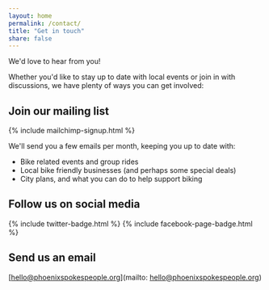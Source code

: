 ```yaml
---
layout: home
permalink: /contact/
title: "Get in touch"
share: false
---
```


We'd love to hear from you!

Whether you'd like to stay up to date with local events
or join in  with discussions,
we have plenty of ways you can get involved:

## Join our mailing list

{% include mailchimp-signup.html %}

We'll send you a few emails per month, keeping you up to date with:

* Bike related events and group rides
* Local bike friendly businesses (and perhaps some special deals)
* City plans, and what you can do to help support biking


## Follow us on social media

{% include twitter-badge.html %}
{% include facebook-page-badge.html %}


## Send us an email

[hello@phoenixspokespeople.org](mailto: hello@phoenixspokespeople.org)
